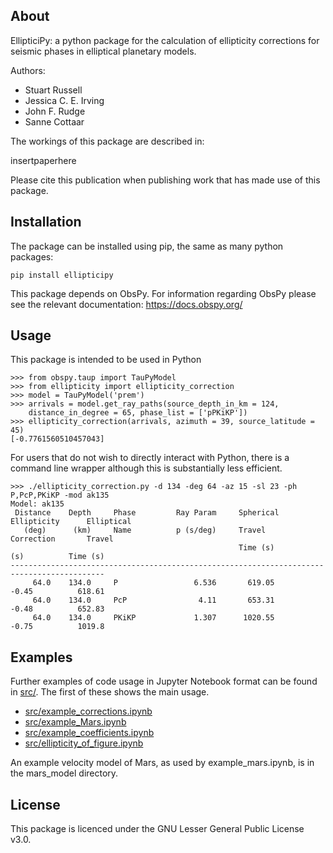 ## About

EllipticiPy: a python package for the calculation of ellipticity corrections for seismic phases in elliptical planetary models.

Authors:
- Stuart Russell
- Jessica C. E. Irving
- John F. Rudge
- Sanne Cottaar

The workings of this package are described in:

insertpaperhere

Please cite this publication when publishing work that has made use of this package.


## Installation

The package can be installed using pip, the same as many python packages:

```
pip install ellipticipy
```

This package depends on ObsPy. For information regarding ObsPy please see the relevant documentation: https://docs.obspy.org/

## Usage

This package is intended to be used in Python

```
>>> from obspy.taup import TauPyModel
>>> from ellipticity import ellipticity_correction
>>> model = TauPyModel('prem')
>>> arrivals = model.get_ray_paths(source_depth_in_km = 124,
    distance_in_degree = 65, phase_list = ['pPKiKP'])
>>> ellipticity_correction(arrivals, azimuth = 39, source_latitude = 45)
[-0.7761560510457043]
```

For users that do not wish to directly interact with Python, there is a command line wrapper although this is substantially less efficient.

```
>>> ./ellipticity_correction.py -d 134 -deg 64 -az 15 -sl 23 -ph P,PcP,PKiKP -mod ak135
Model: ak135
 Distance    Depth     Phase         Ray Param     Spherical    Ellipticity      Elliptical
   (deg)      (km)     Name          p (s/deg)     Travel       Correction       Travel
                                                   Time (s)         (s)          Time (s)
-------------------------------------------------------------------------------------------
     64.0    134.0     P                 6.536       619.05         -0.45          618.61
     64.0    134.0     PcP                4.11       653.31         -0.48          652.83
     64.0    134.0     PKiKP             1.307      1020.55         -0.75          1019.8
```

## Examples

Further examples of code usage in Jupyter Notebook format can be found in [src/](src/). The first of these shows the main usage.

- [src/example_corrections.ipynb](src/example_corrections.ipynb)
- [src/example_Mars.ipynb](src/example_Mars.ipynb)
- [src/example_coefficients.ipynb](src/example_coefficients.ipynb)
- [src/ellipticity_of_figure.ipynb](src/ellipticity_of_figure.ipynb)

An example velocity model of Mars, as used by example_mars.ipynb, is in the mars_model directory.


## License

This package is licenced under the GNU Lesser General Public License v3.0.

